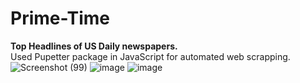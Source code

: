 ﻿# Prime-Time
**Top Headlines of US Daily newspapers.**<br/>
Used Pupetter package in JavaScript for automated web scrapping.
![Screenshot (99)](https://github.com/Akilan19/Prime-Time-Main/assets/84567467/6e3837e0-88c8-46e1-a76a-2cc078f6c836)
![image](https://github.com/Akilan19/Prime-Time-Main/assets/84567467/7f516cc8-102b-46ff-bac1-de1d7e6c46d0)
![image](https://github.com/Akilan19/Prime-Time-Main/assets/84567467/d031180c-9ab8-4d3c-97ae-33ab6d0b4586)
